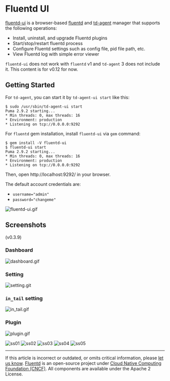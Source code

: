 # Fluentd UI

[fluentd-ui](https://github.com/fluent/fluentd-ui) is a browser-based
[fluentd](http://fluentd.org/) and
[td-agent](http://docs.treasuredata.com/articles/td-agent) manager that
supports the following operations:

-   Install, uninstall, and upgrade Fluentd plugins
-   Start/stop/restart fluentd process
-   Configure Fluentd settings such as config file, pid file path, etc.
-   View Fluentd log with simple error viewer

`fluentd-ui` does not work with `fluentd` v1 and `td-agent` 3 does not include
it. This content is for v0.12 for now.


## Getting Started

For `td-agent`, you can start it by `td-agent-ui start` like this:

```
$ sudo /usr/sbin/td-agent-ui start
Puma 2.9.2 starting...
* Min threads: 0, max threads: 16
* Environment: production
* Listening on tcp://0.0.0.0:9292
```

For `fluentd` gem installation, install `fluentd-ui` via `gem` command:

```
$ gem install -V fluentd-ui
$ fluentd-ui start
Puma 2.9.2 starting...
* Min threads: 0, max threads: 16
* Environment: production
* Listening on tcp://0.0.0.0:9292
```

Then, open http://localhost:9292/ in your browser.

The default account credentials are:

-   `username="admin"`
-   `password="changeme"`

![fluentd-ui.gif](/images/fluentd-ui/fluentd-ui.gif)


## Screenshots

(v0.3.9)


### Dashboard

![dashboard.gif](/images/fluentd-ui/dashboard.gif)


### Setting

![setting.git](/images/fluentd-ui/setting.gif)


### `in_tail` setting

![`in_tail`.gif](/images/fluentd-ui/in_tail.gif)


### Plugin

![plugin.gif](/images/fluentd-ui/plugin.gif)

![ss01](/images/fluentd-ui/01.png) ![ss02](/images/fluentd-ui/02.png)
![ss03](/images/fluentd-ui/03.png) ![ss04](/images/fluentd-ui/04.png)
![ss05](/images/fluentd-ui/05.png)


------------------------------------------------------------------------

If this article is incorrect or outdated, or omits critical information, please
[let us know](https://github.com/fluent/fluentd-docs-gitbook/issues?state=open).
[Fluentd](http://www.fluentd.org/) is an open-source project under
[Cloud Native Computing Foundation (CNCF)](https://cncf.io/). All components are
available under the Apache 2 License.
